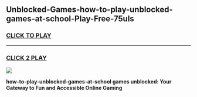 
## Unblocked-Games-how-to-play-unblocked-games-at-school-Play-Free-75uls
<h3>
<a href="https://premium76.site?title=how-to-play-unblocked-games-at-school&ref=20A">CLICK TO PLAY</a></h3>
<hr>

<h3>
<a href="https://premium76.site?title=how-to-play-unblocked-games-at-school&ref=20A">CLICK 2 PLAY</a>
  
</h3>

<a href="https://premium76.site?title=how-to-play-unblocked-games-at-school&ref=20A"><img src="https://clearcache.store/games.png"></a>


**how-to-play-unblocked-games-at-school games unblocked: Your Gateway to Fun and Accessible Online Gaming**
